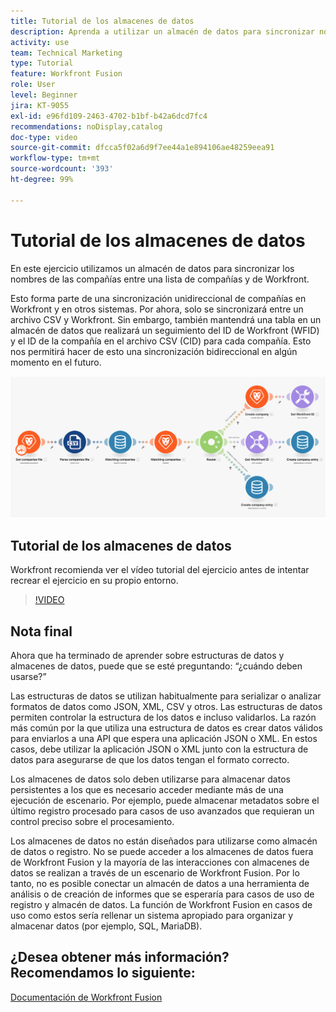 ```yaml
---
title: Tutorial de los almacenes de datos
description: Aprenda a utilizar un almacén de datos para sincronizar nombres de compañías entre una lista de compañías y de Workfront con  [!DNL Adobe Workfront Fusion].
activity: use
team: Technical Marketing
type: Tutorial
feature: Workfront Fusion
role: User
level: Beginner
jira: KT-9055
exl-id: e96fd109-2463-4702-b1bf-b42a6dcd7fc4
recommendations: noDisplay,catalog
doc-type: video
source-git-commit: dfcca5f02a6d9f7ee44a1e894106ae48259eea91
workflow-type: tm+mt
source-wordcount: '393'
ht-degree: 99%

---
```


# Tutorial de los almacenes de datos

En este ejercicio utilizamos un almacén de datos para sincronizar los nombres de las compañías entre una lista de compañías y de Workfront.

Esto forma parte de una sincronización unidireccional de compañías en Workfront y en otros sistemas. Por ahora, solo se sincronizará entre un archivo CSV y Workfront. Sin embargo, también mantendrá una tabla en un almacén de datos que realizará un seguimiento del ID de Workfront (WFID) y el ID de la compañía en el archivo CSV (CID) para cada compañía. Esto nos permitirá hacer de esto una sincronización bidireccional en algún momento en el futuro.

![Una imagen de un escenario de Fusion](assets/data-structures-and-data-stores-2.png)

## Tutorial de los almacenes de datos

Workfront recomienda ver el vídeo tutorial del ejercicio antes de intentar recrear el ejercicio en su propio entorno.

>[!VIDEO](https://video.tv.adobe.com/v/335296/?quality=12&learn=on&enablevpops)



## Nota final

Ahora que ha terminado de aprender sobre estructuras de datos y almacenes de datos, puede que se esté preguntando: “¿cuándo deben usarse?”

Las estructuras de datos se utilizan habitualmente para serializar o analizar formatos de datos como JSON, XML, CSV y otros. Las estructuras de datos permiten controlar la estructura de los datos e incluso validarlos. La razón más común por la que utiliza una estructura de datos es crear datos válidos para enviarlos a una API que espera una aplicación JSON o XML. En estos casos, debe utilizar la aplicación JSON o XML junto con la estructura de datos para asegurarse de que los datos tengan el formato correcto.

Los almacenes de datos solo deben utilizarse para almacenar datos persistentes a los que es necesario acceder mediante más de una ejecución de escenario. Por ejemplo, puede almacenar metadatos sobre el último registro procesado para casos de uso avanzados que requieran un control preciso sobre el procesamiento.

Los almacenes de datos no están diseñados para utilizarse como almacén de datos o registro. No se puede acceder a los almacenes de datos fuera de Workfront Fusion y la mayoría de las interacciones con almacenes de datos se realizan a través de un escenario de Workfront Fusion. Por lo tanto, no es posible conectar un almacén de datos a una herramienta de análisis o de creación de informes que se esperaría para casos de uso de registro y almacén de datos. La función de Workfront Fusion en casos de uso como estos sería rellenar un sistema apropiado para organizar y almacenar datos (por ejemplo, SQL, MariaDB).

## ¿Desea obtener más información? Recomendamos lo siguiente:

[Documentación de Workfront Fusion](https://experienceleague.adobe.com/es/docs/workfront-fusion/using/get-started-with-fusion/understand-workfront-fusion/workfront-fusion-overview)
